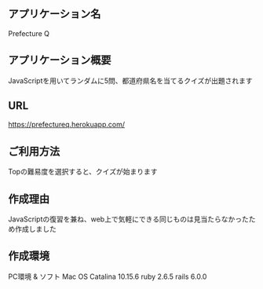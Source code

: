 ## アプリケーション名
Prefecture Q

## アプリケーション概要
JavaScriptを用いてランダムに5問、都道府県名を当てるクイズが出題されます

## URL
https://prefectureq.herokuapp.com/

## ご利用方法
Topの難易度を選択すると、クイズが始まります

## 作成理由
JavaScriptの復習を兼ね、web上で気軽にできる同じものは見当たらなかったため作成しました

## 作成環境
PC環境 & ソフト
Mac OS Catalina 10.15.6
ruby 2.6.5
rails 6.0.0